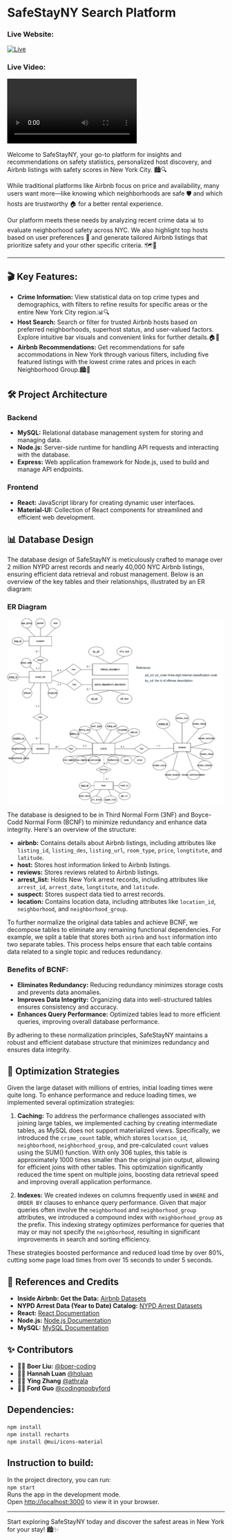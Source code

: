 # SafeStayNY Search Platform

### Live Website:
[![Live](https://img.shields.io/badge/Live-Site-blue)](https://safestayny.vercel.app/)

<!-- ### Cover Image:
![SafeStayNY_cover](media/home.png) -->

### Live Video:
![Watch Video](https://safestayny.vercel.app/media/video.mp4)

Welcome to SafeStayNY, your go-to platform for insights and recommendations on safety statistics, personalized host discovery, and Airbnb listings with safety scores in New York City. 🏙️🔍

While traditional platforms like Airbnb focus on price and availability, many users want more—like knowing which neighborhoods are safe 🛡️ and which hosts are trustworthy 🏠 for a better rental experience.

Our platform meets these needs by analyzing recent crime data 📊 to evaluate neighborhood safety across NYC. We also highlight top hosts based on user preferences 🌟 and generate tailored Airbnb listings that prioritize safety and your other specific criteria. 🗺️🔑

---

## 🎬 Key Features:

- **Crime Information:** View statistical data on top crime types and demographics, with filters to refine results for specific areas or the entire New York City region.📊🔍
- **Host Search:** Search or filter for trusted Airbnb hosts based on preferred neighborhoods, superhost status, and user-valued factors. Explore intuitive bar visuals and convenient links for further details.🏠🌟
- **Airbnb Recommendations:** Get recommendations for safe accommodations in New York through various filters, including five featured listings with the lowest crime rates and prices in each Neighborhood Group.🏙️🔑

## 🛠️ Project Architecture

### Backend
- **MySQL:** Relational database management system for storing and managing data.
- **Node.js:** Server-side runtime for handling API requests and interacting with the database.
- **Express:** Web application framework for Node.js, used to build and manage API endpoints.

### Frontend
- **React:** JavaScript library for creating dynamic user interfaces.
- **Material-UI:** Collection of React components for streamlined and efficient web development.


## 📊 Database Design

The database design of SafeStayNY is meticulously crafted to manage over 2 million NYPD arrest records and nearly 40,000 NYC Airbnb listings, ensuring efficient data retrieval and robust management. Below is an overview of the key tables and their relationships, illustrated by an ER diagram:

### ER Diagram

![ER Diagram](data/ER.png)

The database is designed to be in Third Normal Form (3NF) and Boyce-Codd Normal Form (BCNF) to minimize redundancy and enhance data integrity. Here's an overview of the structure:

- **airbnb:** Contains details about Airbnb listings, including attributes like `listing_id`, `listing_des`, `listing_url`, `room_type`, `price`, `longtitute`, and `latitude`.
- **host:** Stores host information linked to Airbnb listings.
- **reviews:** Stores reviews related to Airbnb listings.
- **arrest_list:** Holds New York arrest records, including attributes like `arrest_id`, `arrest_date`, `longtitute`, and `latitude`.
- **suspect:** Stores suspect data tied to arrest records.
- **location:** Contains location data, including attributes like `location_id`, `neighborhood`, and `neighborhood_group`.

To further normalize the original data tables and achieve BCNF, we decompose tables to eliminate any remaining functional dependencies. For example, we split a table that stores both `airbnb` and `host` information into two separate tables. This process helps ensure that each table contains data related to a single topic and reduces redundancy.

### Benefits of BCNF:

- **Eliminates Redundancy:** Reducing redundancy minimizes storage costs and prevents data anomalies.
- **Improves Data Integrity:** Organizing data into well-structured tables ensures consistency and accuracy.
- **Enhances Query Performance:** Optimized tables lead to more efficient queries, improving overall database performance.

By adhering to these normalization principles, SafeStayNY maintains a robust and efficient database structure that minimizes redundancy and ensures data integrity.

## 🚀 Optimization Strategies

Given the large dataset with millions of entries, initial loading times were quite long. To enhance performance and reduce loading times, we implemented several optimization strategies:

1. **Caching:** To address the performance challenges associated with joining large tables, we implemented caching by creating intermediate tables, as MySQL does not support materialized views. Specifically, we introduced the `crime_count` table, which stores `location_id`, `neighborhood`, `neighborhood_group`, and pre-calculated `count` values using the SUM() function. With only 306 tuples, this table is approximately 1000 times smaller than the original join output, allowing for efficient joins with other tables. This optimization significantly reduced the time spent on multiple joins, boosting data retrieval speed and improving overall application performance.

2. **Indexes:** We created indexes on columns frequently used in `WHERE` and `ORDER BY` clauses to enhance query performance. Given that major queries often involve the `neighborhood` and `neighborhood_group` attributes, we introduced a compound index with `neighborhood_group` as the prefix. This indexing strategy optimizes performance for queries that may or may not specify the `neighborhood`, resulting in significant improvements in search and sorting efficiency.

These strategies boosted performance and reduced load time by over 80%, cutting some page load times from over 15 seconds to under 5 seconds.

## 📘 References and Credits

- **Inside Airbnb: Get the Data:** [Airbnb Datasets](https://insideairbnb.com/get-the-data/)
- **NYPD Arrest Data (Year to Date) Catalog:** [NYPD Arrest Datasets](https://catalog.data.gov/dataset/nypd-arrest-data-year-to-date)
- **React:** [React Documentation](https://reactjs.org/)
- **Node.js:** [Node.js Documentation](https://nodejs.org/en/)
- **MySQL:** [MySQL Documentation](https://dev.mysql.com/doc/)

## ✨ Contributors

- 👩‍💻 **Boer Liu:** [@boer-coding](https://github.com/boer-coding)
- 👩‍💻 **Hannah Luan** [@hqluan](https://github.com/hqluan)
- 👩‍💻 **Ying Zhang**  [@athrala](https://github.com/athrala)
- 👨‍💻 **Ford Guo** [@codingnoobyford](https://github.com/codingnoobyford)

## Dependencies:

`npm install`<br />
`npm install recharts`<br />
`npm install @mui/icons-material`

## Instruction to build: 

In the project directory, you can run:<br />
`npm start`<br />
Runs the app in the development mode. <br />
Open [http://localhost:3000](http://localhost:3000) to view it in your browser.<br />

---
Start exploring SafeStayNY today and discover the safest areas in New York for your stay! 🏙️✨
